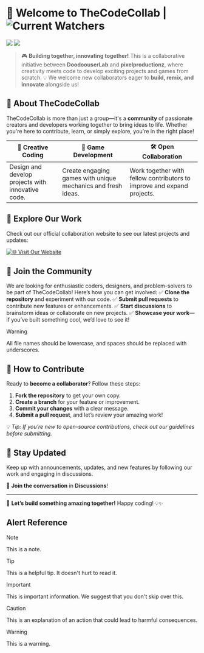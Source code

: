 # 🚀 Welcome to **TheCodeCollab** | ![Current Watchers](https://img.shields.io/github/watchers/DoodoouserLab/TheCodeCollab)

![](https://img.shields.io/badge/Current%20Project%3A-ExploreBox-009dc6?style=for-the-badge&logo=html5)
![](https://img.shields.io/badge/Project%20Status%3A-Alpha-red?style=for-the-badge)

> 🎮 **Building together, innovating together!**
> This is a collaborative initiative between **DoodoouserLab** and **pixelproductionz**, where creativity meets code to develop exciting projects and games from scratch.
> 💡 We welcome new collaborators eager to **build, remix, and innovate** alongside us!

## 🌟 About TheCodeCollab
TheCodeCollab is more than just a group—it's a **community** of passionate creators and developers working together to bring ideas to life. Whether you're here to contribute, learn, or simply explore, you're in the right place!

| 🎨 **Creative Coding** | 🚀 **Game Development** | 🛠️ **Open Collaboration** |
|------------------|---------------|----------------|
| Design and develop projects with innovative code. | Create engaging games with unique mechanics and fresh ideas. | Work together with fellow contributors to improve and expand projects. |

## 🔗 Explore Our Work
Check out our official collaboration website to see our latest projects and updates:

[![🌐 Visit Our Website](https://img.shields.io/badge/🌐-Visit%20Our%20Website-blue?style=for-the-badge)](https://doodoouserlab.github.io/TheCodeCollab)

## 🤝 Join the Community
We are looking for enthusiastic coders, designers, and problem-solvers to be part of TheCodeCollab! Here’s how you can get involved:
✅ **Clone the repository** and experiment with our code.
✅ **Submit pull requests** to contribute new features or enhancements.
✅ **Start discussions** to brainstorm ideas or collaborate on new projects.
✅ **Showcase your work**—if you’ve built something cool, we’d love to see it!

>[!WARNING]
>All file names should be lowercase, and spaces should be replaced with underscores.

## 📜 How to Contribute
Ready to **become a collaborator**? Follow these steps:
1. **Fork the repository** to get your own copy.
2. **Create a branch** for your feature or improvement.
3. **Commit your changes** with a clear message.
4. **Submit a pull request**, and let’s review your amazing work!

💡 *Tip: If you’re new to open-source contributions, check out our guidelines before submitting.*

## 📢 Stay Updated
Keep up with announcements, updates, and new features by following our work and engaging in discussions.

🔔 **Join the conversation** in **Discussions**!

---

🚀 **Let’s build something amazing together!**
Happy coding! 💡✨

## Alert Reference
> [!NOTE]
> This is a note.

> [!TIP]
> This is a helpful tip. It doesn't hurt to read it.

> [!IMPORTANT]
> This is important information. We suggest that you don't skip over this.

> [!CAUTION]
> This is an explanation of an action that could lead to harmful consequences.

> [!WARNING]
> This is a warning.
